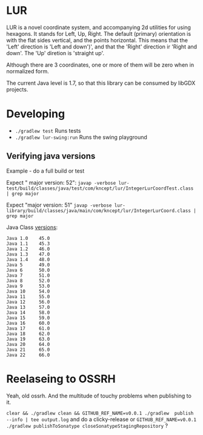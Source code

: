# LUR

LUR is a novel coordinate system, and accompanying 2d utilities for using hexagons.
It stands for Left, Up, Right.
The default (primary) orientation is with the flat sides vertical, and the points horizontal.
This means that the 'Left' direction is 'Left and down')', and that the 'Right' direction ir 'Right and down'. The 'Up' diretion is 'straight up'.

Although there are 3 coordinates, one or more of them will be zero when in normalized form.

The current Java level is 1.7, so that this library can be consumed by libGDX projects.

# Developing

* `./gradlew test` Runs tests
* `./gradlew lur-swing:run` Runs the swing playground


## Verifying java versions
Example - do a full build or test

Expect " major version: 52": 
`javap -verbose lur-test/build/classes/java/test/com/kncept/lur/IntegerLurCoordTest.class | grep major`

Expect "major version: 51"
`javap -verbose lur-library/build/classes/java/main/com/kncept/lur/IntegerLurCoord.class | grep major`

Java Class [versions](https://javaalmanac.io/bytecode/versions/):
```
Java 1.0 	45.0
Java 1.1 	45.3
Java 1.2 	46.0
Java 1.3 	47.0
Java 1.4 	48.0
Java 5  	49.0
Java 6  	50.0
Java 7  	51.0
Java 8  	52.0
Java 9  	53.0
Java 10 	54.0
Java 11 	55.0
Java 12 	56.0
Java 13 	57.0
Java 14 	58.0
Java 15 	59.0
Java 16 	60.0
Java 17 	61.0
Java 18 	62.0
Java 19 	63.0
Java 20 	64.0
Java 21 	65.0
Java 22 	66.0
```


# Reelaseing to OSSRH
Yeah, old ossrh. And the multitude of touchy problems when publishing to it.

`clear && ./gradlew clean && GITHUB_REF_NAME=v0.0.1 ./gradlew  publish --info | tee output.log` and do a clicky-release
or
`GITHUB_REF_NAME=v0.0.1 ./gradlew publishToSonatype closeSonatypeStagingRepository`
?